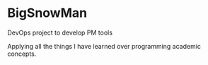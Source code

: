 # BigSnowMan
DevOps project to develop PM tools


Applying all the things I have learned over programming academic concepts.
